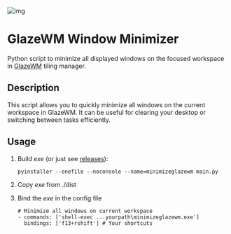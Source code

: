 ![img](https://github.com/glzr-io/glazewm/raw/main/resources/assets/logo.svg)

# GlazeWM Window Minimizer

Python script to minimize all displayed windows on the focused workspace in [GlazeWM](https://github.com/glzr-io/glazewm) tiling manager.

## Description
This script allows you to quickly minimize all windows on the current workspace in GlazeWM. It can be useful for clearing your desktop or switching between tasks efficiently.

## Usage
1. Build *exe* (or just see [releases](https://github.com/Pacan4ik/MinimizeAllGlazeWM/releases)):

   ```(shell)
   pyinstaller --onefile --noconsole --name=minimizeglazewm main.py
   ```

2. Copy *exe* from ./dist
3. Bind the *exe* in the config file
   ```(yaml)  
   # Minimize all windows on current workspace
   - commands: ['shell-exec ...yourpath\minimizeglazewm.exe']
     bindings: ['f13+rshift'] # Your shortcuts
   ```
